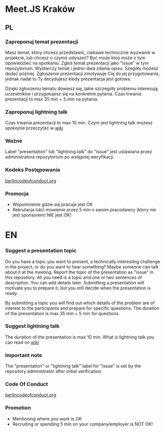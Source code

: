 # Meet.JS Kraków 


## PL

### Zaproponuj temat prezentacji
Masz temat, który chcesz przedstawić, ciekawe technicznie wyzwanie w projekcie, lub chcesz o czymś usłyszeć? Być może ktoś może o tym opowiedzieć na spotkaniu. Zgłoś temat prezentacji jako "issue" w tym repozytorium. Wystarczy temat i jedno-dwa zdania opisu. Szegóły możesz dodać później. Zgłoszenie prezentacji zmotywuje Cię do jej przygotowania, jednak nadal to Ty decydujesz kiedy prezentacja jest gotowa.

Dzięki zgłoszeniu tematu dowiesz się, jakie szczegóły problemu interesują uczestników i przygotujesz się na konkretne pytania. Czas trwania prezentacji to max 35 min + 5 min na pytania. 

### Zaproponuj lightning talk
Czas trwania prezentacji to max 10 min. Czym jest lightning talk możesz spokojnie przeczytać w [wiki](https://en.wikipedia.org/wiki/Lightning_talk)

### Ważne
Label "presentation" lub "lightning talk" do "issue" jest ustawiana przez administratora repozytorium po wstępnej weryfikacji. 

### Kodeks Postępowania

[berlincodeofconduct.org](https://berlincodeofconduct.org/pl/)

### Promocja

* Wspomnienie gdzie się pracuje jest OK
* Rekrutacja lub/i mowienie przez 5 min o swoim pracodawcy (ktory nie jest sponsorem) NIE jest OK!


# EN

### Suggest a presentation topic

Do you have a topic you want to present, a technically interesting challenge in the project, or do you want to hear something? Maybe someone can talk about it at the meeting. Report the topic of the presentation as "issue" in this repository. All you need is a topic and one or two sentences of description. You can add details later. Submitting a presentation will motivate you to prepare it, but you still decide when the presentation is ready.

By submitting a topic you will find out which details of the problem are of interest to the participants and prepare for specific questions. The duration of the presentation is max 35 min + 5 min for questions.

### Suggest lightning talk

The duration of the presentation is max 10 min. What is lightning talk you can read on [wiki](https://en.wikipedia.org/wiki/Lightning_talk)

### Important note

The "presentation" or "lightning talk" label for "issue" is set by the repository administrator after initial verification.

### Code Of Conduct

[berlincodeofconduct.org](https://berlincodeofconduct.org/)

### Promotion

* Mentioning where you work is OK
* Recruiting or spending 5 min on your company/employer is NOT OK!

